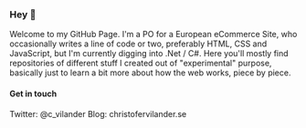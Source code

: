 ### Hey 👋


Welcome to my GitHub Page. I'm a PO for a European eCommerce Site, who occasionally writes a line of code or two, preferably HTML, CSS and JavaScript, but I'm currently digging into .Net / C#. Here you'll mostly find repositories of different stuff I created out of "experimental" purpose, basically just to learn a bit more about how the web works, piece by piece.

#### Get in touch 
Twitter: @c_vilander 
Blog: christofervilander.se


